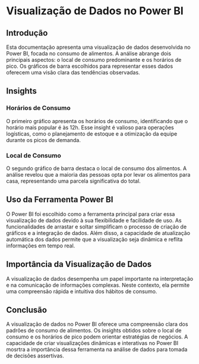 
# Visualização de Dados no Power BI

## Introdução

Esta documentação apresenta uma visualização de dados desenvolvida no Power BI, focada no consumo de alimentos. A análise abrange dois principais aspectos: o local de consumo predominante e os horários de pico. Os gráficos de barra escolhidos para representar esses dados oferecem uma visão clara das tendências observadas.

## Insights

### Horários de Consumo
O primeiro gráfico apresenta os horários de consumo, identificando que o horário mais popular é às 12h. Esse insight é valioso para operações logísticas, como o planejamento de estoque e a otimização da equipe durante os picos de demanda.

### Local de Consumo
O segundo gráfico de barra destaca o local de consumo dos alimentos. A análise revelou que a maioria das pessoas opta por levar os alimentos para casa, representando uma parcela significativa do total. 

## Uso da Ferramenta Power BI

O Power BI foi escolhido como a ferramenta principal para criar essa visualização de dados devido à sua flexibilidade e facilidade de uso. As funcionalidades de arrastar e soltar simplificam o processo de criação de gráficos e a integração de dados. Além disso, a capacidade de atualização automática dos dados permite que a visualização seja dinâmica e reflita informações em tempo real.

## Importância da Visualização de Dados

A visualização de dados desempenha um papel importante na interpretação e na comunicação de informações complexas. Neste contexto, ela permite uma compreensão rápida e intuitiva dos hábitos de consumo. 

## Conclusão

A visualização de dados no Power BI oferece uma compreensão clara dos padrões de consumo de alimentos. Os insights obtidos sobre o local de consumo e os horários de pico podem orientar estratégias de negócios. A capacidade de criar visualizações dinâmicas e interativas no Power BI mosrtra a importância dessa ferramenta na análise de dados para tomada de decisões assertivas.
